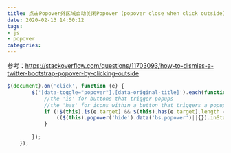 ```yaml
---
title: 点击Popover外区域自动关闭Popover (popover close when click outside)
date: 2020-02-13 14:50:12
tags:
- js
- popover
categories:
---
```


参考：https://stackoverflow.com/questions/11703093/how-to-dismiss-a-twitter-bootstrap-popover-by-clicking-outside

```javascript
$(document).on('click', function (e) {
        $('[data-toggle="popover"],[data-original-title]').each(function () {
            //the 'is' for buttons that trigger popups
            //the 'has' for icons within a button that triggers a popup
            if (!$(this).is(e.target) && $(this).has(e.target).length === 0 && $('.popover').has(e.target).length === 0) {
                (($(this).popover('hide').data('bs.popover')||{}).inState||{}).click = false  // fix for BS 3.3.6
            }
 
        });
    });
```
